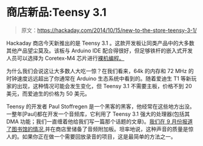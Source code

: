 # 商店新品:Teensy 3.1

> 原文：<https://hackaday.com/2014/10/15/new-to-the-store-teensy-3-1/>

Hackaday 商店今天新推出的是 Teensy 3.1 。这款开发板让同类产品中的大多数其他产品望尘莫及。该板与 Arduino IDE 配合得很好，但足够铁杆的嵌入式开发人员可以选择为 Coretex-M4 芯片进行[裸机编程。](http://hackaday.com/2014/04/14/bare-metal-programming-on-the-teensy-3/)

为什么我们会说这让大多数人大吃一惊？在我们看来，64k 的内存和 72 MHz 的时钟速度远远超出了你通常在 Arduino 生态系统中看到的。随着爱迪生 T1 等新玩家的出现，这种情况可能会发生变化，但 Teensy 3.1 不需要主板，价格不到 20 美元，而爱迪生的价格为 50 美元。

Teensy 的开发者 Paul Stoffregen 是一个黑客的黑客，他经常在这些地方出没。一整年[Paul]都在开发一个音频库，它利用了 Teensy 3.1 强大的处理器(包括其 DMA 功能；我们一直缠着他给我们写一篇那个话题的文章)。[我们在 9 月份报道了图书馆的情况](http://hackaday.com/2014/09/30/the-teensy-audio-library/),并在商店里储备了音频附加板。坦率地说，这种声音的质量是惊人的。如果你正在做一个需要回放录音的项目，这是最简单的方法之一。